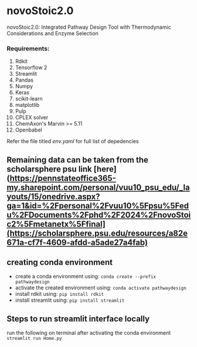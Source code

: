 # novoStoic2.0
novoStoic2.0: Integrated Pathway Design Tool with Thermodynamic Considerations and Enzyme Selection

### Requirements: 

1. Rdkit
2. Tensorflow 2
3. Streamlit
4. Pandas
5. Numpy
6. Keras
7. scikit-learn
8. matplotlib
9. Pulp
10. CPLEX solver
11. ChemAxon's Marvin >= 5.11
12. Openbabel

Refer the file titled _env.yaml_ for full list of depedencies

## Remaining data can be taken from the scholarsphere psu link [here](https://pennstateoffice365-my.sharepoint.com/personal/vuu10_psu_edu/_layouts/15/onedrive.aspx?ga=1&id=%2Fpersonal%2Fvuu10%5Fpsu%5Fedu%2FDocuments%2Fphd%2F2024%2FnovoStoic2%5Fmetanetx%5Ffinal](https://scholarsphere.psu.edu/resources/a82e671a-cf7f-4609-afdd-a5ade27a4fab)

## creating conda environment
- create a conda environment using: `conda create --prefix pathwaydesign`
- activate the created environment using: `conda activate pathwaydesign`
- install rdkit using: `pip install rdkit` 
- install streamlit using: `pip install streamlit`

## Steps to run streamlit interface locally

run the following on terminal after activating the conda environment `streamlit run Home.py`
